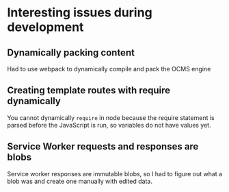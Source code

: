 # Interesting issues during development

## Dynamically packing content
Had to use webpack to dynamically compile and pack the OCMS engine

## Creating template routes with require dynamically
You cannot dynamically `require` in node because the require statement is parsed before the JavaScript is run, so variables do not have values yet.

## Service Worker requests and responses are blobs
Service worker responses are immutable blobs, so I had to figure out what a blob was and create one manually with edited data.
